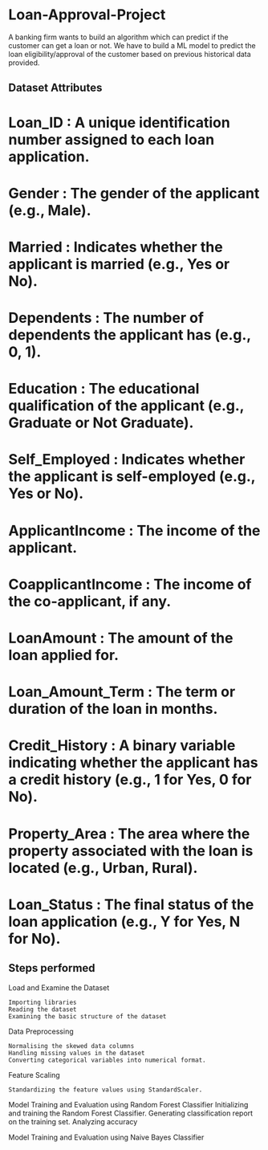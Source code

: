 # Loan-Approval-Project
A banking firm wants to build an algorithm which can predict if the customer can get a loan or not.
We have to build a ML model to predict the loan eligibility/approval of the customer based on previous historical data provided.


## Dataset Attributes

# Loan_ID           : A unique identification number assigned to each loan application.
# Gender            : The gender of the applicant (e.g., Male).
# Married           : Indicates whether the applicant is married (e.g., Yes or No).
# Dependents        : The number of dependents the applicant has (e.g., 0, 1).
# Education         : The educational qualification of the applicant (e.g., Graduate or Not Graduate).
# Self_Employed     : Indicates whether the applicant is self-employed (e.g., Yes or No).
# ApplicantIncome   : The income of the applicant.
# CoapplicantIncome : The income of the co-applicant, if any.
# LoanAmount        : The amount of the loan applied for.
# Loan_Amount_Term  : The term or duration of the loan in months.
# Credit_History    : A binary variable indicating whether the applicant has a credit history (e.g., 1 for Yes, 0 for No).
# Property_Area     : The area where the property associated with the loan is located (e.g., Urban, Rural).
# Loan_Status       : The final status of the loan application (e.g., Y for Yes, N for No).

## Steps performed
Load and Examine the Dataset

    Importing libraries
    Reading the dataset
    Examining the basic structure of the dataset

Data Preprocessing

    Normalising the skewed data columns
    Handling missing values in the dataset
    Converting categorical variables into numerical format.
    
Feature Scaling

    Standardizing the feature values using StandardScaler.

Model Training and Evaluation using Random Forest Classifier
    Initializing and training the Random Forest Classifier.
    Generating classification report on the training set.
    Analyzing accuracy

Model Training and Evaluation using Naive Bayes Classifier


